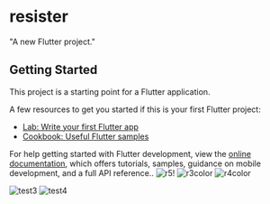 # resister

"A new Flutter project."

## Getting Started

This project is a starting point for a Flutter application.

A few resources to get you started if this is your first Flutter project:

- [Lab: Write your first Flutter app](https://docs.flutter.dev/get-started/codelab)
- [Cookbook: Useful Flutter samples](https://docs.flutter.dev/cookbook)

For help getting started with Flutter development, view the
[online documentation](https://docs.flutter.dev/), which offers tutorials,
samples, guidance on mobile development, and a full API reference..
![r5](https://github.com/phoomtanet/dart_minipj/assets/143348885/8efc0510-ec1f-4a50-bae6-519698f8ac4e)!
![r3color](https://github.com/phoomtanet/dart_minipj/assets/143348885/56dba9a3-e14e-4604-8ee3-67d739fffeee)
![r4color](https://github.com/phoomtanet/dart_minipj/assets/143348885/c36a3144-868c-423a-818b-29730b90a2f5)


![test3](https://github.com/phoomtanet/dart_minipj/assets/143348885/28255964-c503-453e-a831-5da10e2703e3)
![test4](https://github.com/phoomtanet/dart_minipj/assets/143348885/a7612780-4ba1-402f-9eb5-9fa21fc9c466)
